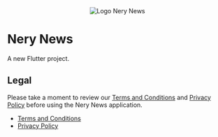 <div align="center">
  <img src="https://github.com/neryad/rd_loca_news/blob/main/assets/logoNeryNews.jpeg?raw=true" alt="Logo Nery News" >
</div>


# Nery News

A new Flutter project.



## Legal

Please take a moment to review our [Terms and Conditions](./TERMS_AND_CONDITIONS.md) and [Privacy Policy](./PRIVACY_POLICY.md) before using the Nery News application.

- [Terms and Conditions](./TERMS_AND_CONDITIONS.md)
- [Privacy Policy](./PRIVACY_POLICY.md)
